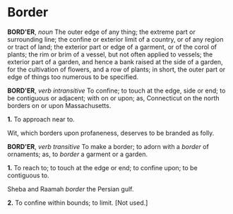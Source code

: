 # Border

**BORD'ER**, _noun_ The outer edge of any thing; the extreme part or surrounding line; the confine or exterior limit of a country, or of any region or tract of land; the exterior part or edge of a garment, or of the corol of plants; the rim or brim of a vessel, but not often applied to vessels; the exterior part of a garden, and hence a bank raised at the side of a garden, for the cultivation of flowers, and a row of plants; in short, the outer part or edge of things too numerous to be specified.

**BORD'ER**, _verb intransitive_ To confine; to touch at the edge, side or end; to be contiguous or adjacent; with on or upon; as, Connecticut on the north borders on or upon Massachusetts.

**1.** To approach near to.

Wit, which borders upon profaneness, deserves to be branded as folly.

**BORD'ER**, _verb transitive_ To make a border; to adorn with a _border_ of ornaments; as, to _border_ a garment or a garden.

**1.** To reach to; to touch at the edge or end; to confine upon; to be contiguous to.

Sheba and Raamah _border_ the Persian gulf.

**2.** To confine within bounds; to limit. \[Not used.\]